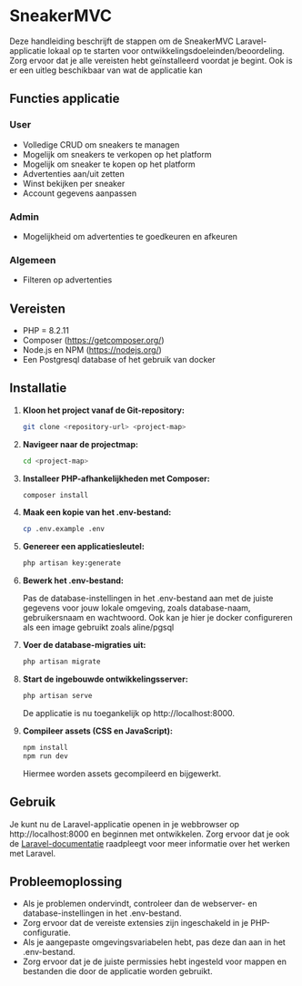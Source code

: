 # SneakerMVC

Deze handleiding beschrijft de stappen om de SneakerMVC Laravel-applicatie lokaal op te starten voor ontwikkelingsdoeleinden/beoordeling. Zorg ervoor dat je alle vereisten hebt geïnstalleerd voordat je begint. Ook is er een uitleg beschikbaar van wat de applicatie kan

## Functies applicatie
### User
- Volledige CRUD om sneakers te managen
- Mogelijk om sneakers te verkopen op het platform
- Mogelijk om sneaker te kopen op het platform
- Advertenties aan/uit zetten
- Winst bekijken per sneaker
- Account gegevens aanpassen

### Admin
- Mogelijkheid om advertenties te goedkeuren en afkeuren

### Algemeen
- Filteren op advertenties



## Vereisten

- PHP = 8.2.11
- Composer (https://getcomposer.org/)
- Node.js en NPM (https://nodejs.org/)
- Een Postgresql database of het gebruik van docker

## Installatie

1. **Kloon het project vanaf de Git-repository:**

    ```bash
    git clone <repository-url> <project-map>
    ```

2. **Navigeer naar de projectmap:**

    ```bash
    cd <project-map>
    ```

3. **Installeer PHP-afhankelijkheden met Composer:**

    ```bash
    composer install
    ```

4. **Maak een kopie van het .env-bestand:**

    ```bash
    cp .env.example .env
    ```

5. **Genereer een applicatiesleutel:**

    ```bash
    php artisan key:generate
    ```

6. **Bewerk het .env-bestand:**

    Pas de database-instellingen in het .env-bestand aan met de juiste gegevens voor jouw lokale omgeving, zoals database-naam, gebruikersnaam en wachtwoord. Ook kan je hier je docker configureren als een image gebruikt zoals aline/pgsql

7. **Voer de database-migraties uit:**

    ```bash
    php artisan migrate
    ```

8. **Start de ingebouwde ontwikkelingsserver:**

    ```bash
    php artisan serve
    ```

   De applicatie is nu toegankelijk op http://localhost:8000.

9. **Compileer assets (CSS en JavaScript):**

    ```bash
    npm install
    npm run dev
    ```

   Hiermee worden assets gecompileerd en bijgewerkt.

## Gebruik

Je kunt nu de Laravel-applicatie openen in je webbrowser op http://localhost:8000 en beginnen met ontwikkelen. Zorg ervoor dat je ook de [Laravel-documentatie](https://laravel.com/docs) raadpleegt voor meer informatie over het werken met Laravel.

## Probleemoplossing

- Als je problemen ondervindt, controleer dan de webserver- en database-instellingen in het .env-bestand.
- Zorg ervoor dat de vereiste extensies zijn ingeschakeld in je PHP-configuratie.
- Als je aangepaste omgevingsvariabelen hebt, pas deze dan aan in het .env-bestand.
- Zorg ervoor dat je de juiste permissies hebt ingesteld voor mappen en bestanden die door de applicatie worden gebruikt.


